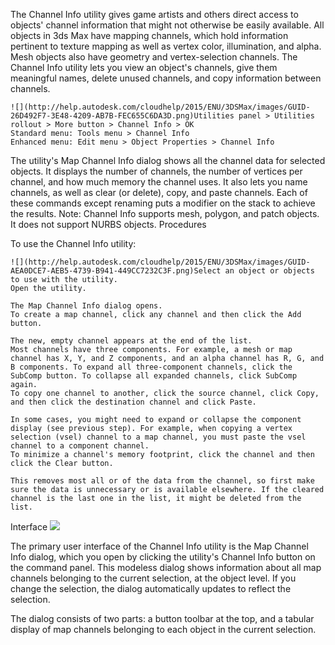 The Channel Info utility gives game artists and others direct access to objects' channel information that might not otherwise be easily available. All objects in 3ds Max have mapping channels, which hold information pertinent to texture mapping as well as vertex color, illumination, and alpha. Mesh objects also have geometry and vertex-selection channels. The Channel Info utility lets you view an object's channels, give them meaningful names, delete unused channels, and copy information between channels.

    ![](http://help.autodesk.com/cloudhelp/2015/ENU/3DSMax/images/GUID-26D492F7-3E48-4209-AB7B-FEC655C6DA3D.png)Utilities panel > Utilities rollout > More button > Channel Info > OK
    Standard menu: Tools menu > Channel Info
    Enhanced menu: Edit menu > Object Properties > Channel Info

The utility's Map Channel Info dialog shows all the channel data for selected objects. It displays the number of channels, the number of vertices per channel, and how much memory the channel uses. It also lets you name channels, as well as clear (or delete), copy, and paste channels. Each of these commands except renaming puts a modifier on the stack to achieve the results.
Note: Channel Info supports mesh, polygon, and patch objects. It does not support NURBS objects.
Procedures

To use the Channel Info utility:

    ![](http://help.autodesk.com/cloudhelp/2015/ENU/3DSMax/images/GUID-AEA0DCE7-AEB5-4739-B941-449CC7232C3F.png)Select an object or objects to use with the utility.
    Open the utility.

    The Map Channel Info dialog opens.
    To create a map channel, click any channel and then click the Add button.

    The new, empty channel appears at the end of the list.
    Most channels have three components. For example, a mesh or map channel has X, Y, and Z components, and an alpha channel has R, G, and B components. To expand all three-component channels, click the SubComp button. To collapse all expanded channels, click SubComp again.
    To copy one channel to another, click the source channel, click Copy, and then click the destination channel and click Paste.

    In some cases, you might need to expand or collapse the component display (see previous step). For example, when copying a vertex selection (vsel) channel to a map channel, you must paste the vsel channel to a component channel.
    To minimize a channel's memory footprint, click the channel and then click the Clear button.

    This removes most all or of the data from the channel, so first make sure the data is unnecessary or is available elsewhere. If the cleared channel is the last one in the list, it might be deleted from the list.

Interface
![](http://help.autodesk.com/cloudhelp/2015/ENU/3DSMax/images/GUID-CEB4E3C8-BDEC-4B84-8238-F4701B15E2BC.png)

The primary user interface of the Channel Info utility is the Map Channel Info dialog, which you open by clicking the utility's Channel Info button on the command panel. This modeless dialog shows information about all map channels belonging to the current selection, at the object level. If you change the selection, the dialog automatically updates to reflect the selection.

The dialog consists of two parts: a button toolbar at the top, and a tabular display of map channels belonging to each object in the current selection. 
